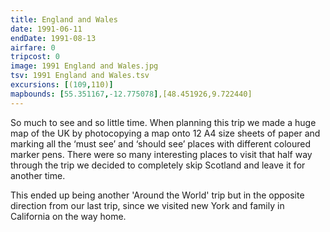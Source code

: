 ```yaml
---
title: England and Wales
date: 1991-06-11
endDate: 1991-08-13
airfare: 0
tripcost: 0
image: 1991 England and Wales.jpg
tsv: 1991 England and Wales.tsv
excursions: [(109,110)]
mapbounds: [55.351167,-12.775078],[48.451926,9.722440]
---
```


So much to see and so little time. When planning this trip we made a huge map of the UK by photocopying a map onto 12 A4 size sheets of paper and marking all the ‘must see’ and ‘should see’ places with different coloured marker pens. There were so many interesting places to visit that half way through the trip we decided to completely skip Scotland and leave it for another time.

This ended up being another 'Around the World' trip but in the opposite direction from our last trip, since we visited new York and family in California on the way home.
